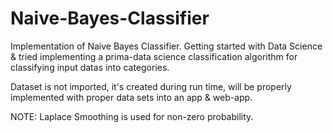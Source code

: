 # Naive-Bayes-Classifier
Implementation of Naive Bayes Classifier.
Getting started with Data Science & tried implementing a prima-data science classification algorithm for classifying input datas into categories.

Dataset is not imported, it's created during run time, will be properly implemented with proper data sets into an app & web-app. 


NOTE: Laplace Smoothing is used for non-zero probability.
